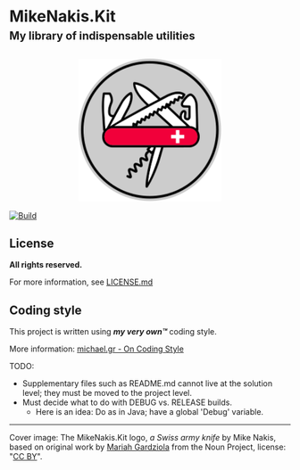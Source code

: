 # MikeNakis.Kit<br/><sub><sup>My library of indispensable utilities</sup></sub>

<p align="center">
  <img title="MikeNakis.Kit Logo" src="MikeNakis.Kit-Logo.svg" width="256" />
</p>

[![Build](https://github.com/mikenakis/MikeNakis.Kit/actions/workflows/github-workflow.yml/badge.svg)](https://github.com/mikenakis/MikeNakis.Kit/actions/workflows/github-workflow.yml)

## License

**All rights reserved.**

For more information, see [LICENSE.md](LICENSE.md)

## Coding style

This project is written using _**my very own™**_ coding style.

More information: [michael.gr - On Coding Style](https://blog.michael.gr/2018/04/on-coding-style.html)

TODO: 

- Supplementary files such as README.md cannot live at the solution level; they must be moved to the project level.
- Must decide what to do with DEBUG vs. RELEASE builds.
  - Here is an idea: Do as in Java; have a global 'Debug' variable.


----------------------
Cover image: The MikeNakis.Kit logo, <i>a Swiss army knife</i> by Mike Nakis, based on original work by <a href="https://thenounproject.com/term/multi-tool/1641155/">Mariah Gardziola</a> from the Noun Project, license: "<a href="https://creativecommons.org/licenses/by/3.0/us/">CC BY</a>".
